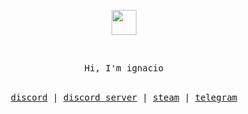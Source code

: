 <p align="center">
	<img width="40" src="https://github.githubassets.com/images/spinners/octocat-spinner-64.gif">
</p>

 </br>
<p align="center">
<samp>
Hi, I'm ignacio
</samp>
</br></br>
</p>
<samp>
<p align="center">
<a href="https://discord.com/users/852635268079026227">discord</a> | <a href="https://discord.gg/6UaA9Snjdy">discord server</a> | <a href="https://steamcommunity.com/id/kenyyhh/">steam</a> | <a href="https://t.me/xKenyh">telegram</a>
</p>
